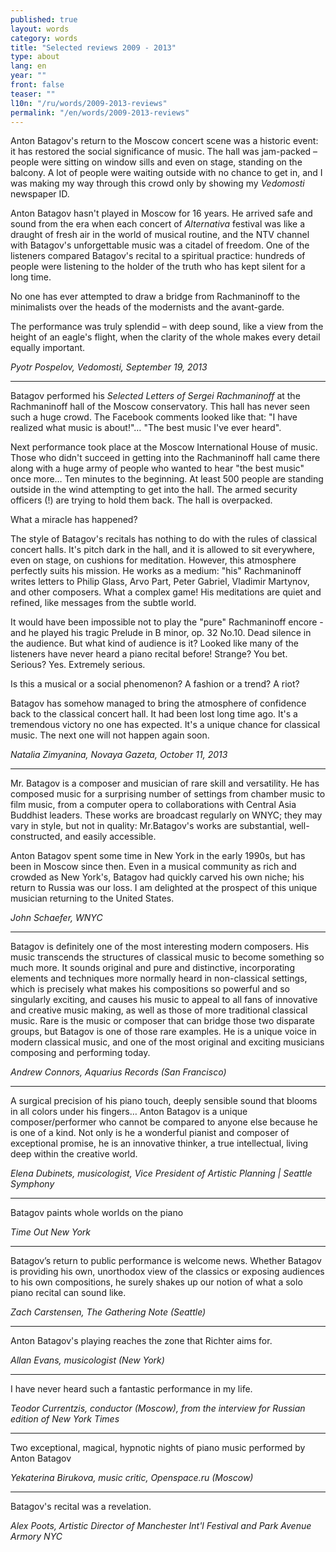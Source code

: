 ```yaml
---
published: true
layout: words
category: words
title: "Selected reviews 2009 - 2013"
type: about
lang: en
year: ""
front: false
teaser: ""
l10n: "/ru/words/2009-2013-reviews"
permalink: "/en/words/2009-2013-reviews"
---
```


Anton Batagov's return to the Moscow concert scene was a historic event: it has restored the social significance of music. The hall was jam-packed – people were sitting on window sills and even on stage, standing on the balcony. A lot of people were waiting outside with no chance to get in, and I was making my way through this crowd only by showing my _Vedomosti_ newspaper ID.

Anton Batagov hasn't played in Moscow for 16 years. He arrived safe and sound from the era when each concert of _Alternativa_ festival was like a draught of fresh air in the world of musical routine, and the NTV channel with Batagov's unforgettable music was a citadel of freedom. One of the listeners compared Batagov's recital to a spiritual practice: hundreds of people were listening to the holder of the truth who has kept silent for a long time.

No one has ever attempted to draw a bridge from Rachmaninoff to the minimalists over the heads of the modernists and the avant-garde.

The performance was truly splendid – with deep sound, like a view from the height of an eagle's flight, when the clarity of the whole makes every detail equally important.



_Pyotr Pospelov, Vedomosti, September 19, 2013_

***

Batagov performed his _Selected Letters of Sergei Rachmaninoff_ at the Rachmaninoff hall of the Moscow conservatory. This hall has never seen such a huge crowd. The Facebook comments looked like that: "I have realized what music is about!"… "The best music I've ever heard".

Next performance took place at the Moscow International House of music. Those who didn't succeed in getting into the Rachmaninoff hall came there along with a huge army of people who wanted to hear "the best music" once more… Ten minutes to the beginning. At least 500 people are standing outside in the wind attempting to get into the hall. The armed security officers (!) are trying to hold them back. The hall is overpacked.

What a miracle has happened?

The style of Batagov's recitals has nothing to do with the rules of classical concert halls. It's pitch dark in the hall, and it is allowed to sit everywhere, even on stage, on cushions for meditation. However, this atmosphere perfectly suits his mission. He works as a medium: "his" Rachmaninoff writes letters to Philip Glass, Arvo Part, Peter Gabriel, Vladimir Martynov, and other composers. What a complex game! His meditations are quiet and refined, like messages from the subtle world.

It would have been impossible not to play the "pure" Rachmaninoff encore - and he played his tragic Prelude in B minor, op. 32 No.10. Dead silence in the audience. But what kind of audience is it? Looked like many of the listeners have never heard a piano recital before! Strange? You bet. Serious? Yes. Extremely serious.

Is this a musical or a social phenomenon? A fashion or a trend? A riot?

Batagov has somehow managed to bring the atmosphere of confidence back to the classical concert hall. It had been lost long time ago. It's a tremendous victory no one has expected. It's a unique chance for classical music. The next one will not happen again soon. 

_Natalia Zimyanina, Novaya Gazeta, October 11, 2013_

***

Mr. Batagov is a composer and musician of rare skill and versatility. He has composed music for a surprising number of settings from chamber music to film music, from a computer opera to collaborations with Central Asia Buddhist leaders. These works are broadcast regularly on WNYC; they may vary in style, but not in quality: Mr.Batagov's works are substantial, well-constructed, and easily accessible.

Anton Batagov spent some time in New York in the early 1990s, but has been in Moscow since then. Even in a musical community as rich and crowded as New York's, Batagov had quickly carved his own niche; his return to Russia was our loss. I am delighted at the prospect of this unique musician returning to the United States.

_John Schaefer, WNYC_

***

Batagov is definitely one of the most interesting modern composers. His music transcends the structures of classical music to become something so much more. It sounds original and pure and distinctive, incorporating elements and techniques more normally heard in non-classical settings, which is precisely what makes his compositions so powerful and so singularly exciting, and causes his music to appeal to all fans of innovative and creative music making, as well as those of more traditional classical music. Rare is the music or composer that can bridge those two disparate groups, but Batagov is one of those rare examples. He is a unique voice in modern classical music, and one of the most original and exciting musicians composing and performing today.

_Andrew Connors, Aquarius Records (San Francisco)_

***

A surgical precision of his piano touch, deeply sensible sound that blooms in all colors under his fingers… Anton Batagov is a unique composer/performer who cannot be compared to anyone else because he is one of a kind.
Not only is he a wonderful pianist and composer of exceptional promise, he is an innovative thinker, a true intellectual, living deep within the creative world.

_Elena Dubinets, musicologist, Vice President of Artistic Planning | Seattle Symphony_

***

Batagov paints whole worlds on the piano

_Time Out New York_  

***

Batagov’s return to public performance is welcome news. Whether Batagov is providing his own, unorthodox view of the classics or exposing audiences to his own compositions, he surely shakes up our notion of what a solo piano recital can sound like.

_Zach Carstensen, The Gathering Note (Seattle)_

***

Anton Batagov's playing reaches the zone that Richter aims for.

_Allan Evans, musicologist (New York)_

***

I have never heard such a fantastic performance in my life.

_Teodor Currentzis, conductor (Moscow), from the interview for Russian edition of New York Times_

***

Two exceptional, magical, hypnotic nights of piano music performed by Anton Batagov

_Yekaterina Birukova, music critic, Openspace.ru (Moscow)_

***

Batagov's recital was a revelation.

_Alex Poots, Artistic Director of Manchester Int'l Festival and Park Avenue Armory NYC_